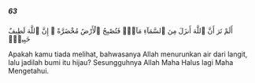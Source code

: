 ##### 63

<span class="ayah">أَلَمْ تَرَ أَنَّ ٱللَّهَ أَنزَلَ مِنَ ٱلسَّمَآءِ مَآءًۭ فَتُصْبِحُ ٱلْأَرْضُ مُخْضَرَّةً ۗ إِنَّ ٱللَّهَ لَطِيفٌ خَبِيرٌۭ</span>

<span class="ayah_translation">Apakah kamu tiada melihat, bahwasanya Allah menurunkan air dari langit, lalu jadilah bumi itu hijau? Sesungguhnya Allah Maha Halus lagi Maha Mengetahui.</span>
